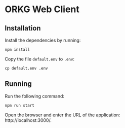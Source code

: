 # ORKG Web Client

## Installation

Install the dependencies by running:

    npm install

Copy the file `default.env` to `.env`:

    cp default.env .env


## Running 
Run the following command:

    npm run start

Open the browser and enter the URL of the application: http://localhost:3000/.